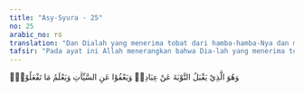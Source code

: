 ```yaml
---
title: "Asy-Syura - 25"
no: 25
arabic_no: ٢٥
translation: "Dan Dialah yang menerima tobat dari hamba-hamba-Nya dan memaafkan kesalahan-kesalahan dan mengetahui apa yang kamu kerjakan,"
tafsir: "Pada ayat ini Allah menerangkan bahwa Dia-lah yang menerima tobat hamba-Nya, memaafkan perbuatan dosa dan kejahatan. Sayyidina 'Ali pernah ditanya tentang tobat. Beliau menjawab, \"Tobat itu ada enam syarat.\"\n\n1. Menyesali perbuatan maksiat yang telah dikerjakan pada masa yang lalu.\n\n2. Mengerjakan ibadah wajib yang telah ditinggalkan.\n\n3. Mengembalikan hak orang yang telah diambilnya secara zalim.\n\n4. Memaksakan diri merasakan pahitnya ketaatan sebagaimana dia merasakan manisnya maksiat.\n\n5. Menundukkan hawa nafsunya dalam ketaatan sebagaimana ia telah memanjakannya dengan berbuat kemaksiatan.\n\n6. Menangis sebagai ganti gelak tawa yang pernah dilakukannya.\n\nAyat ini ditutup dengan penjelasan bahwa Allah itu Maha Mengampuni segala dosa dan mengetahui segala apa yang dikerjakan hamba-Nya baik berupa kebaikan maupun berupa kejahatan, lalu mereka dibalas dengan pahala dan siksa."
---
```


وَهُوَ الَّذِيْ يَقْبَلُ التَّوْبَةَ عَنْ عِبَادِهٖ وَيَعْفُوْا عَنِ السَّيِّاٰتِ وَيَعْلَمُ مَا تَفْعَلُوْنَۙ  
